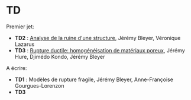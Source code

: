 # TD

Premier jet:

* **TD2** : [Analyse de la ruine d'une structure](src/TD2_Analyse_ruine_COMET/TD2.pdf), Jérémy Bleyer, Véronique Lazarus
* **TD3** : [Rupture ductile: homogénéisation de matériaux poreux](src/TD3_Homogeneisation_poreux_Gurson/TD3.pdf), Jérémy Hure, Djimédo Kondo, Jérémy Bleyer 

A écrire:
* **TD1** : Modèles de rupture fragile,  Jérémy Bleyer, Anne-Françoise Gourgues-Lorenzon
* **TD3**
